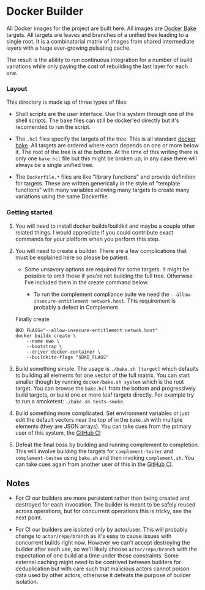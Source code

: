 # Docker Builder

All Docker images for the project are built here. All images are
[Docker Bake](https://docs.docker.com/build/bake/) targets. All targets are leaves and
branches of a unified tree leading to a single root. It is a combinatorial matrix
of images from shared intermediate layers with a huge ever-growing pulsating cache.

The result is the ability to run continuous integration for a number of build
variations while only paying the cost of rebuilding the last layer for each one.


### Layout

This directory is made up of three types of files:

- Shell scripts are the user interface. Use this system through one of the shell scripts. The
bake files can still be docker'ed directly but it's recomended to run the script.

- The `.hcl` files specify the targets of the tree. This is all standard
[docker bake](https://docs.docker.com/build/bake/reference/). All targets are ordered where each
depends on one or more below it. The root of the tree is at the bottom. At the time of this
writing there is only one `bake.hcl` file but this might be broken up; in any case there will
always be a single unified tree.

- The `Dockerfile.*` files are like "library functions" and provide definition for targets.
These are written generically in the style of "template functions" with many variables allowing
many targets to create many variations using the same Dockerfile.


### Getting started

1. You will need to install docker buildx/buildkit and maybe a couple other related things.
I would appreciate if you could contribute exact commands for your platform when you perform
this step.

2. You will need to create a builder. There are a few complications that must be explained here
so please be patient.

	- Some unsavory options are required for some targets. It might be possible to omit these if
	you're not building the full tree. Otherwise I've included them in the create command below.

		- To run the complement compliance suite we need the `--allow-insecure-entitlement network.host`.
		This requirement is probably a defect in Complement.

	Finally create
	
	```
	BKD_FLAGS="--allow-insecure-entitlement netwok.host"
	docker buildx create \
		--name owo \
		--bootstrap \
		--driver docker-container \
		--buildkitd-flags "$BKD_FLAGS"
	```

3. Build something simple. The usage is `./bake.sh [target]` which defaults to building all
elements for one vector of the full matrix. You can start smaller though by running
`docker/bake.sh system` which is the root target. You can browse the `bake.hcl` from the bottom
and progressively build targets, or build one or more leaf targets directly. For example try
to run a smoketest: `./bake.sh tests-smoke`.

4. Build something more complicated. Set environment variables or just edit the default vectors
near the top of in the `bake.sh` with multiple elements (they are JSON arrays). You can take
cues from the primary user of this system, the [GitHub CI](https://github.com/matrix-construct/tuwunel/blob/main/.github/workflows/main.yml#L32)

5. Defeat the final boss by building and running complement to completion. This will involve
building the targets for `complement-tester` and `complement-testee` using `bake.sh` and then
invoking `complement.sh`. You can take cues again from another user of this in the
[GitHub CI](https://github.com/matrix-construct/tuwunel/blob/main/.github/workflows/test.yml#L79).

## Notes

- For CI our builders are more persistent rather than being created and destroyed for
each invocation. The builder is meant to be safely reused across operations, but
for concurrent operations this is tricky, see the next point.

- For CI our builders are isolated only by actor/user. This will probably change to
`actor/repo/branch` as it's easy to cause issues with concurrent builds right now.
However we can't accept destroying the builder after each use, so we'll likely
choose `actor/repo/branch` with the expectation of one build at a time under those
constraints. Some external caching might need to be contrived between builders for
deduplication but with care such that malicious actors cannot poison data used
by other actors, otherwise it defeats the purpose of builder isolation.
